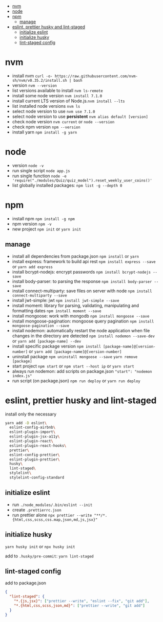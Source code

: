 - [nvm](#nvm)
- [node](#node)
- [npm](#npm)
  - [manage](#manage)
- [eslint, prettier husky and lint-staged](#eslint-prettier-husky-and-lint-staged)
  - [initialize eslint](#initialize-eslint)
  - [initialize husky](#initialize-husky)
  - [lint-staged config](#lint-staged-config)

# nvm

- install nvm `curl -o- https://raw.githubusercontent.com/nvm-sh/nvm/v0.35.2/install.sh | bash`
- version `nvm --version`
- list versions available to install `nvm ls-remote`
- install some node version `nvm install 7.1.0`
- install current LTS version of Node.js.`nvm install --lts`
- list installed node versions `nvm ls`
- select node version to use `nvm use 7.1.0`
- select node version to use **persistent** `nvm alias default [version]`
- check node version `nvm current` or `node --version`
- check npm version `npm --version`
- install yarn `npm install -g yarn`

# node

- version `node -v`
- run single script `node app.js`
- run single function `node -e 'require("./modules/Quiz/quiz_model").reset_weekly_user_coins()'`
- list globally installed packages: `npm list -g --depth 0`

# npm

- install npm `npm install -g npm`
- npm version `npm -v`
- new project `npm init` or `yarn init`

## manage

- install all dependencies from package.json `npm install` or `yarn`
- install express: framework to build api rest `npm install express --save` or `yarn add express`
- install bcrypt-nodejs: encrypt passwords `npm install bcrypt-nodejs --save`
- install body-parser: to parsing the response `npm install body-parser --save`
- install connect-multiparty: save files on server with node `npm install connect-multiparty --save`
- install jwt-simple: jwt `npm install jwt-simple --save`
- install moment: library for parsing, validating, manipulating and formatting dates `npm install moment --save`
- install mongoose: work with mongodb `npm install mongoose --save`
- install mongoose-pagination: mongoose query pagination `npm install mongoose-pagination --save`
- install nodemon: automatically restart the node application when file changes in the directory are detected `npm install nodemon --save-dev` or `yarn add [package-name] --dev`
- install specific package version `npm install [package-name]@[version-number]` or `yarn add [package-name]@[version-number]`
- uninstall package `npm uninstall mongoose --save` `yarn remove [package]`
- start project `npm start` or `npm start --host ip` or `yarn start`
- always run nodemon: add scripts on package.json `"start": "nodemon index.js"`
- run script (on package.json) `npm run deploy` or `yarn run deploy`

# eslint, prettier husky and lint-staged

install only the necessary

```bash
yarn add -D eslint\
  eslint-config-airbnb\
  eslint-plugin-import\
  eslint-plugin-jsx-a11y\
  eslint-plugin-react\
  eslint-plugin-react-hooks\
  prettier\
  eslint-config-prettier\
  eslint-plugin-prettier\
  husky\
  lint-staged\
  stylelint\
  stylelint-config-standard
```

## initialize eslint

- run `./node_modules/.bin/eslint --init`
- create `.prettierrc.json`
- run prettier alone `npx prettier --write "**/*.{html,css,scss,css.map,json,md,js,jsx}"`

## initialize husky

`yarn husky init` or `npx husky init`

add to `.husky/pre-commit`: `yarn lint-staged`

## lint-staged config

add to package.json

```json
{
  "lint-staged": {
    "*.{js,jsx}": ["prettier --write", "eslint --fix", "git add"],
    "*.{html,css,scss,json,md}": ["prettier --write", "git add"]
  }
}
```
